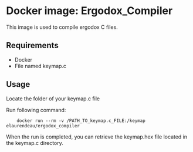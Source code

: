 # Docker image: Ergodox_Compiler

This image is used to compile ergodox C files.

## Requirements

- Docker
- File named keymap.c

## Usage

Locate the folder of your keymap.c file

Run following command: 

```
	docker run --rm -v /PATH_TO_keymap.c_FILE:/keymap elaurendeau/ergodox_compiler
```

When the run is completed, you can retrieve the keymap.hex file located in the keymap.c directory.
